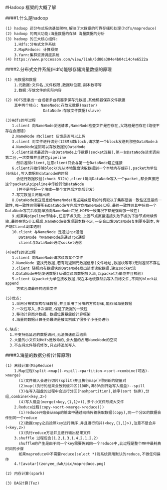 #Hadoop 框架的大概了解  

####1.什么是hadoop   

    (1) hadoop 还分布式系统基础架构,解决了大数据的可靠存储和处理(hdfs/mapreduce)
    (2) hadoop 的两大功能:海量数据的存储 海量数据的分析
    (3) hadoop 的三大核心组件:
        1.Hdfs:分布式文件系统
        2.MapReduce: 计算框架
        3.Yarn:集群资源调度系统 
    (4) https://www.processon.com/view/link/5d80a304e4b04c14c4e6522a
    
####2.分布式文件系统(Hdfs)能够存储海量数据的原理   

    (1) 元数据和数据  
        1.元数据:文件名,文件权限,数据块位置,副本数等等  
        2.数据:存放文件的实际内容    
        
    (2) HDFS是拿出一台或者多台机器来保存元数据,其他机器保存文件数据  
        其中两个核心: NameNode:存放元数据(master)  
                     DataNode:存放文件数据(slave)  
                     
    (3)Hdfs的写过程  
       1.client 向NameNode发送请求,NameNode检查文件是否存在,父路径是否存在(路径不存在会报错)  
       2.NameNode 向client 反馈是否可以上传  
       3.client 对文件进行切分(128M)成block,请求第一个block发送到那些DataNode上  
       4.NameNode返回可以存放数据的DataNode   
       5.client请求最近的一台DataNode上传数据(socket连接),第一台DataNode请求调用第二台,一次类推并且建立pipeline  
         然后返回client,注意client只会与第一台DataNode建立连接  
       6.client开始传输block(先从本地磁盘读取数据到一个本地内存缓存),packet为单位(64kb),写入数据到datanode的时候  
         会进行数据校验(chunk 512b),client每向DataNode写入一个packet,都会直接把这个packet从pipeline中传给其他DataNode    
         (并不是写好一个块或一整个文件后才向后分发)  
       7.写完数据关闭输出流
       8.DataNode发送信息给NameNode(发送完成信号的时机取决于集群是强一致性还是最终一致性,强一致性则需要所有DataNode写完后才向NameNode汇报.最终一致性则其中任意一个DataNode写完后就能单独向NameNode汇报,HDFS一般情况下都是强调强一致性)    
       9.如果再pipeline传输中,任意节点失败,上游节点直接连接失败节点的下游节点继续传输,最终在第5步汇报后,NameNode会发现副本数不足,一定会出发DataNode复制更多副本,客户端Client副本透明  
       10.client 与NameNode 是通过rpc通信   
          DataNode 与NameNode是通过rpc通信  
          client与DataNode通过socket通信  
          
    (4)Hdfs的读过程  
       1.client 向NameNode请求读取某个文件  
       2.NameNode 查找元数据,若有则返回元数据信息(文件地址,数据块等等)无则返回不存在  
       3.client 随机向有数据块的DataNode发出请求读取数据,建立socket流   
       4.DataNode开始发送数据(从磁盘读取数据放入流,以packet为单位并且校验)  
       5.client 以packet为单位接收数据,现在本地缓存然后写入目标文件,不同的block以append  
         方式合成最终的结果文件  
         
    (5)优点:  
       1.采用分布式架构存储数据,并且采用了分块的方式存储,能存储海量数据    
       2.一次性写入,多次读取,保证了数据的一致性  
       3.移动计算而非数据，数据位置暴露给计算框架  
       4.海量的数据计算任务最终是被切割成了很多个小任务进行  
       
    6.缺点:  
      1.不支持低延迟的数据访问,无法快速返回结果  
      2.大量的小文件对Hdfs是致命的,会大量的占用NameNode的空间  
      3.不支持文件随机修改,只支持追加写入   
      
####3.海量的数据分析(计算原理)   

    (1) 离线计算(MapReduce)  
        1.Map过程(split->map()->spill->partition->sort->combine(可选)->merge)  
          (1)文件输入会进行切片(split)并且执行map()得到新的键值对  
          (2)map()执行的结果会放到缓冲区(100M,满80%则开始写入磁盘)--spill  
          (3)在写入磁盘的过程中会进行分区(hashpartition),排序(sort 快排),分组,combine(<key,2>)  
          (4)写入磁盘(merge(<key,{1,1}>)),多个小文件形成大文件  
        2.Reduce过程(copy->sort->merge->reduce())  
          (1)reduce开始会从map的输出中通过网络传输获取数据(copy),同一个分区的数据会传到同一个reduce  
          (2)数据copy之后按照key进行排序,并且进行归并(<key,{1,1}>),注意不是合并(<key,2>)  
          (3)执行reduce方法并且进行输出结果文件  
        3.shuffle 过程包含(1.2,1.3,1.4,2.1,2.2)
          shuffle的产生是由于同一个key需要传到同一个reduce中,此过程是整个MR中最耗费时间的步骤  
          如果mapreduce中不需要reduce(select *)则系统调用默认的reduce,不做任何操作  
        4.![avatar](zonyee_dwh/pic/mapreduce.png)
    
    (2) 内存计算(spark)  
    
    (3) DAG计算(Tez)  
    